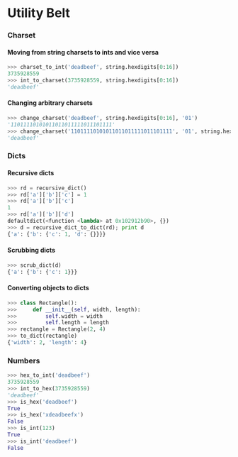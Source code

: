 Utility Belt
=============

### Charset

#### Moving from string charsets to ints and vice versa

```python
>>> charset_to_int('deadbeef', string.hexdigits[0:16])
3735928559
>>> int_to_charset(3735928559, string.hexdigits[0:16])
'deadbeef'
```

#### Changing arbitrary charsets

```python
>>> change_charset('deadbeef', string.hexdigits[0:16], '01')
'11011110101011011011111011101111'
>>> change_charset('11011110101011011011111011101111', '01', string.hexdigits[0:16])
'deadbeef'
```

### Dicts

#### Recursive dicts

```python
>>> rd = recursive_dict()
>>> rd['a']['b']['c'] = 1
>>> rd['a']['b']['c']
1
>>> rd['a']['b']['d']
defaultdict(<function <lambda> at 0x102912b90>, {})
>>> d = recursive_dict_to_dict(rd); print d
{'a': {'b': {'c': 1, 'd': {}}}}
```

#### Scrubbing dicts

```python
>>> scrub_dict(d)
{'a': {'b': {'c': 1}}}
```

#### Converting objects to dicts

```python
>>> class Rectangle():
>>>     def __init__(self, width, length):
>>>         self.width = width
>>>         self.length = length
>>> rectangle = Rectangle(2, 4)
>>> to_dict(rectangle)
{'width': 2, 'length': 4}
```

### Numbers

```python
>>> hex_to_int('deadbeef')
3735928559
>>> int_to_hex(3735928559)
'deadbeef'
>>> is_hex('deadbeef')
True
>>> is_hex('xdeadbeefx')
False
>>> is_int(123)
True
>>> is_int('deadbeef')
False
```


